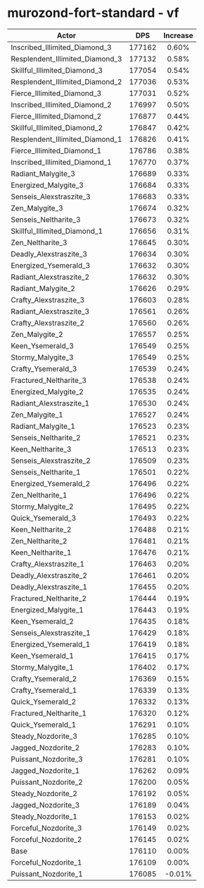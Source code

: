 # murozond-fort-standard - vf
| Actor | DPS | Increase |
|---|:---:|:---:|
|Inscribed_Illimited_Diamond_3|177162|0.60%|
|Resplendent_Illimited_Diamond_3|177132|0.58%|
|Skillful_Illimited_Diamond_3|177054|0.54%|
|Resplendent_Illimited_Diamond_2|177036|0.53%|
|Fierce_Illimited_Diamond_3|177031|0.52%|
|Inscribed_Illimited_Diamond_2|176997|0.50%|
|Fierce_Illimited_Diamond_2|176877|0.44%|
|Skillful_Illimited_Diamond_2|176847|0.42%|
|Resplendent_Illimited_Diamond_1|176826|0.41%|
|Fierce_Illimited_Diamond_1|176786|0.38%|
|Inscribed_Illimited_Diamond_1|176770|0.37%|
|Radiant_Malygite_3|176689|0.33%|
|Energized_Malygite_3|176684|0.33%|
|Senseis_Alexstraszite_3|176683|0.33%|
|Zen_Malygite_3|176674|0.32%|
|Senseis_Neltharite_3|176673|0.32%|
|Skillful_Illimited_Diamond_1|176656|0.31%|
|Zen_Neltharite_3|176645|0.30%|
|Deadly_Alexstraszite_3|176634|0.30%|
|Energized_Ysemerald_3|176632|0.30%|
|Radiant_Alexstraszite_2|176632|0.30%|
|Radiant_Malygite_2|176626|0.29%|
|Crafty_Alexstraszite_3|176603|0.28%|
|Radiant_Alexstraszite_3|176561|0.26%|
|Crafty_Alexstraszite_2|176560|0.26%|
|Zen_Malygite_2|176557|0.25%|
|Keen_Ysemerald_3|176549|0.25%|
|Stormy_Malygite_3|176549|0.25%|
|Crafty_Ysemerald_3|176539|0.24%|
|Fractured_Neltharite_3|176538|0.24%|
|Energized_Malygite_2|176535|0.24%|
|Radiant_Alexstraszite_1|176530|0.24%|
|Zen_Malygite_1|176527|0.24%|
|Radiant_Malygite_1|176523|0.23%|
|Senseis_Neltharite_2|176521|0.23%|
|Keen_Neltharite_3|176513|0.23%|
|Senseis_Alexstraszite_2|176509|0.23%|
|Senseis_Neltharite_1|176501|0.22%|
|Energized_Ysemerald_2|176496|0.22%|
|Zen_Neltharite_1|176496|0.22%|
|Stormy_Malygite_2|176495|0.22%|
|Quick_Ysemerald_3|176493|0.22%|
|Keen_Neltharite_2|176488|0.21%|
|Zen_Neltharite_2|176481|0.21%|
|Keen_Neltharite_1|176476|0.21%|
|Crafty_Alexstraszite_1|176463|0.20%|
|Deadly_Alexstraszite_2|176461|0.20%|
|Deadly_Alexstraszite_1|176455|0.20%|
|Fractured_Neltharite_2|176444|0.19%|
|Energized_Malygite_1|176443|0.19%|
|Keen_Ysemerald_2|176435|0.18%|
|Senseis_Alexstraszite_1|176429|0.18%|
|Energized_Ysemerald_1|176419|0.18%|
|Keen_Ysemerald_1|176415|0.17%|
|Stormy_Malygite_1|176402|0.17%|
|Crafty_Ysemerald_2|176369|0.15%|
|Crafty_Ysemerald_1|176339|0.13%|
|Quick_Ysemerald_2|176332|0.13%|
|Fractured_Neltharite_1|176320|0.12%|
|Quick_Ysemerald_1|176291|0.10%|
|Steady_Nozdorite_3|176285|0.10%|
|Jagged_Nozdorite_2|176283|0.10%|
|Puissant_Nozdorite_3|176281|0.10%|
|Jagged_Nozdorite_1|176262|0.09%|
|Puissant_Nozdorite_2|176200|0.05%|
|Steady_Nozdorite_2|176192|0.05%|
|Jagged_Nozdorite_3|176189|0.04%|
|Steady_Nozdorite_1|176153|0.02%|
|Forceful_Nozdorite_3|176149|0.02%|
|Forceful_Nozdorite_2|176145|0.02%|
|Base|176110|0.00%|
|Forceful_Nozdorite_1|176109|0.00%|
|Puissant_Nozdorite_1|176085|-0.01%|
